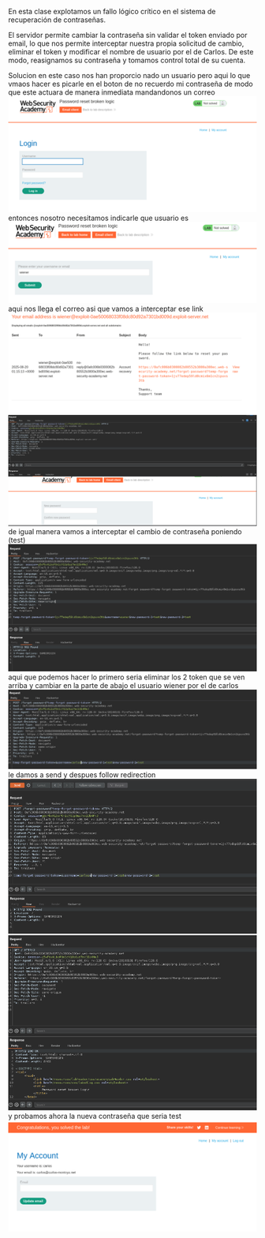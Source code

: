 En esta clase explotamos un fallo lógico crítico en el sistema de recuperación de contraseñas.

El servidor permite cambiar la contraseña sin validar el token enviado por email, lo que nos permite interceptar nuestra propia solicitud de cambio, eliminar el token y modificar el nombre de usuario por el de Carlos. De este modo, reasignamos su contraseña y tomamos control total de su cuenta.

Solucion
en este caso nos han proporcio nado un usuario pero aqui lo que vmaos hacer es picarle en el boton de no recuerdo mi contraseña de modo que este actuara de manera inmediata mandandonos un correo
![Pasted_image_20250819191338.png](/Imagenes/Pasted_image_20250819191338.png)
entonces nosotro necesitamos indicarle que usuario es
![Pasted_image_20250819191504.png](/Imagenes/Pasted_image_20250819191504.png)
aqui nos llega el correo asi que vamos a interceptar ese link
![Pasted_image_20250819191535.png](/Imagenes/Pasted_image_20250819191535.png)
![Pasted_image_20250819191714.png](/Imagenes/Pasted_image_20250819191714.png)
de igual manera vamos a interceptar el cambio de contraseña poniendo (test)
![Pasted_image_20250819191840.png](/Imagenes/Pasted_image_20250819191840.png)
aqui que podemos hacer lo primero seria eliminar los 2 token que se ven arriba y cambiar en la parte de abajo el usuario wiener por el de carlos
![Pasted_image_20250819192209.png](/Imagenes/Pasted_image_20250819192209.png)
le damos a send y despues follow redirection
![Pasted_image_20250819192243.png](/Imagenes/Pasted_image_20250819192243.png)
![Pasted_image_20250819192306.png](/Imagenes/Pasted_image_20250819192306.png)
y probamos ahora la nueva contraseña que seria test
![Pasted_image_20250819192408.png](/Imagenes/Pasted_image_20250819192408.png)
